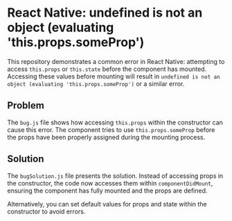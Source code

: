# React Native: undefined is not an object (evaluating 'this.props.someProp')

This repository demonstrates a common error in React Native: attempting to access `this.props` or `this.state` before the component has mounted.  Accessing these values before mounting will result in `undefined is not an object (evaluating 'this.props.someProp')` or a similar error.

## Problem

The `bug.js` file shows how accessing `this.props` within the constructor can cause this error.  The component tries to use `this.props.someProp` before the props have been properly assigned during the mounting process.

## Solution

The `bugSolution.js` file presents the solution.  Instead of accessing props in the constructor, the code now accesses them within `componentDidMount`, ensuring the component has fully mounted and the props are defined.

Alternatively, you can set default values for props and state within the constructor to avoid errors.